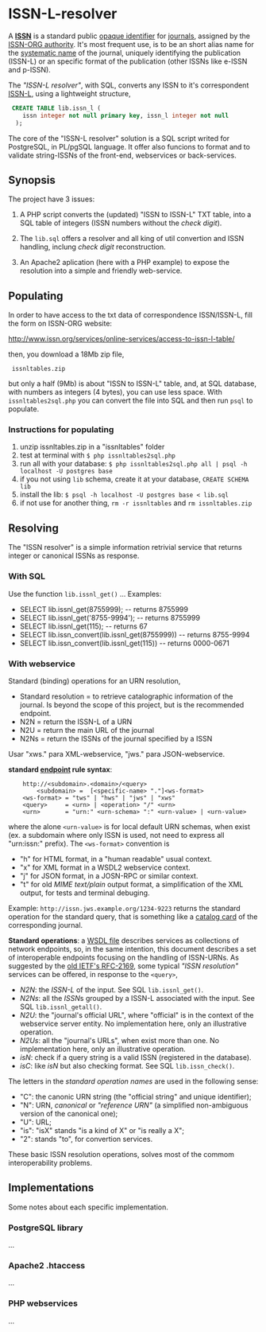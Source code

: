 ISSN-L-resolver
===============

A **[ISSN]([ISSN-L](https://en.wikipedia.org/wiki/ISSN#Linking_ISSN))** is a standard public [opaque identifier](https://en.wikipedia.org/wiki/Unique_identifier) for [journals](https://en.wikipedia.org/wiki/Periodical_publication), assigned by the [ISSN-ORG authority](http://www.issn.org). It's most frequent use, is to be an short alias name for the [systematic name](https://en.wikipedia.org/wiki/Systematic_name) of the journal, uniquely identifying  the publication (ISSN-L) or an specific format of the publication (other ISSNs like e-ISSN and p-ISSN).

The *"ISSN-L resolver"*, with SQL, converts any ISSN to it's correspondent [ISSN-L](https://en.wikipedia.org/wiki/ISSN#Linking_ISSN), using a  lightweight structure,

  ````sql
   CREATE TABLE lib.issn_l (
      issn integer not null primary key, issn_l integer not null
    );
  ````

The core of the "ISSN-L resolver" solution is a SQL script writed for PostgreSQL, in PL/pgSQL language. It  offer also funcions to format and to validate string-ISSNs of the front-end, webservices or back-services.

## Synopsis ##
The project have 3 issues:

 1. A PHP script converts the (updated) "ISSN to ISSN-L" TXT table, into a SQL table of integers (ISSN numbers without the *check digit*).

 2. The `lib.sql` offers a resolver and all king of util convertion and ISSN handling, inclung *check digit* reconstruction.

 3. An Apache2 aplication (here with a PHP example) to expose the resolution into a simple and friendly web-service.

## Populating ##

In order to have access to the txt data of correspondence ISSN/ISSN-L,  fill the form on ISSN-ORG website:

 http://www.issn.org/services/online-services/access-to-issn-l-table/
   
then, you download a 18Mb zip file, 

     issnltables.zip

but only a half (9Mb) is about "ISSN to ISSN-L" table, and, at SQL database, with numbers as integers (4 bytes), you can use less space.
With `issnltables2sql.php` you can convert the file into SQL and then run `psql` to populate.

### Instructions for populating ###

 1. unzip issnltables.zip in a "issnltables"  folder
 2. test at terminal with `$ php issnltables2sql.php`
 3. run all with your database: `$ php issnltables2sql.php all | psql -h localhost -U postgres base`
 4. if you not using `lib` schema, create it at your database, `CREATE SCHEMA lib`
 5. install the lib: `$ psql -h localhost -U postgres base < lib.sql`
 6. if not use for another thing, `rm -r issnltables` and `rm issnltables.zip`

## Resolving ##
The "ISSN resolver" is a simple information retrivial service that returns integer or canonical ISSNs as response. 

### With SQL ###

Use the function `lib.issnl_get()` ... Examples:

* SELECT lib.issnl_get(8755999);     -- returns 8755999
* SELECT lib.issnl_get('8755-9994'); -- returns 8755999
* SELECT lib.issnl_get(115);     -- returns 67
* SELECT lib.issn_convert(lib.issnl_get(8755999)) -- returns 8755-9994
* SELECT lib.issn_convert(lib.issnl_get(115))     -- returns 0000-0671

### With webservice ###
Standard (binding) operations for an URN resolution,

* Standard resolution = to retrieve catalographic information of the journal. Is beyond the scope of this project, but is the recommended endpoint.
* N2N = return the ISSN-L of a URN
* N2U = return the main URL of the journal
* N2Ns = return the ISSNs of the journal specified by a ISSN

Usar "xws." para XML-webservice, "jws." para JSON-webservice.

**standard [endpoint](http://www.w3.org/TR/wsdl20/#Endpoint) rule syntax**:
```
	http://<subdomain>.<domain>/<query>
        <subdomain> =  [<specific-name> "."]<ws-format> 
	<ws-format> = "tws" | "hws" | "jws" | "xws"
	<query>     = <urn> | <operation> "/" <urn>
	<urn>       = "urn:" <urn-schema> ":" <urn-value> | <urn-value>
```
where the alone `<urn-value>` is for local default URN schemas, when exist (ex. a subdomain where only ISSN is used, not need to express all "urn:issn:" prefix). The `<ws-format>` convention is
 * "h" for HTML format, in a "human readable" usual context.
 * "x" for XML format in a WSDL2 webservice context.
 * "j" for JSON format, in a JOSN-RPC or similar context.
 * "t" for old *MIME text/plain* output format, a simplification of the XML output, for tests and terminal debuging.

Example: `http://issn.jws.example.org/1234-9223` returns the standard operation for the standard query, that is something like a [catalog card](https://en.wikipedia.org/wiki/Library_catalog#Catalog_card) of the corresponding journal.

**Standard operations**: a [WSDL file](https://en.wikipedia.org/wiki/WSDL#Example_WSDL_file) describes services as collections of network endpoints, so, in the same intention, this document describes a set of interoperable endpoints focusing on the handling of ISSN-URNs. As suggested by the [old IETF's RFC-2169](http://tools.ietf.org/html/rfc2169), some typical *"ISSN resolution"* services can be offered, in response to the `<query>`,

 * *N2N*: the *ISSN-L* of the input. See SQL `lib.issnl_get()`.
 * *N2Ns*: all the *ISSN*s grouped by a ISSN-L associated with the input. See SQL `lib.issnl_getall()`.
 * *N2U*: the "journal's official URL", where "official" is in the context of the webservice server entity. No implementation here, only an illustrative operation.
 * *N2Us*: all the "journal's URLs", when exist more than one. No implementation here, only an illustrative operation.
 * *isN*: check if a query string is a valid ISSN (registered in the database).
 * *isC*: like *isN* but also checking format. See SQL `lib.issn_check()`.

The letters in the *standard operation names* are used in the following sense:

 * "C": the canonic URN string (the "official string" and unique identifier);
 * "N": URN, *canonical* or *"reference URN"* (a simplified non-ambiguous version of the canonical one);
 * "U": URL;
 * "is": "isX" stands "is a kind of X" or "is really a X";
 * "2": stands "to", for convertion services. 

These basic ISSN resolution operations, solves most of the commom interoperability problems.

## Implementations ##
Some notes about each specific implementation.

### PostgreSQL library ###
...

### Apache2 .htaccess ###
...

### PHP webservices ###
...

